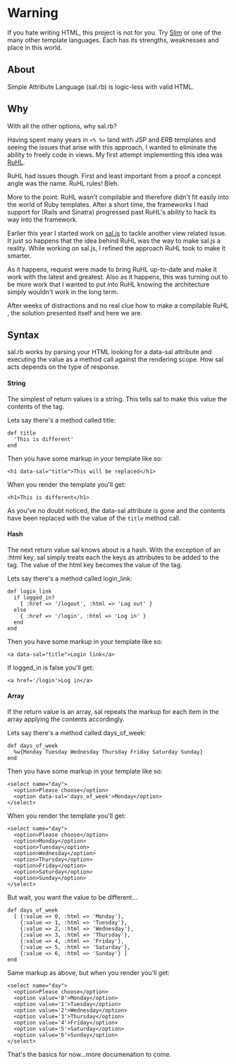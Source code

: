 
# Warning
If you hate writing HTML, this project is not for you. Try [Slim](https://github.com/stonean/slim) or one of the many other template languages. Each has its strengths, weaknesses and place in this world.

## About
Simple Attribute Language (sal.rb) is logic-less with valid HTML. 

## Why
With all the other options, why sal.rb?

Having spent many years in `<% %>` land with JSP and ERB templates and seeing the issues that arise with this approach, I wanted to eliminate the ability to freely code in views. My first attempt implementing this idea was [RuHL](https://github.com/stonean/ruhl).

RuHL had issues though. First and least important from a proof a concept angle was the name. RuHL rules! Bleh. 

More to the point: RuHL wasn't compilable and therefore didn't fit easily into the world of Ruby templates. After a short time, the frameworks I had support for (Rails and Sinatra) progressed past RuHL's ability to hack its way into the framework.

Earlier this year I started work on [sal.js](https://github.com/stonean/sal.js) to tackle another view related issue. It just so happens that the idea behind RuHL was the way to make sal.js a reality. While working on sal.js, I refined the approach RuHL took to make it smarter.

As it happens, request were made to bring RuHL up-to-date and make it work with the latest and greatest. Also as it happens, this was turning out to be more work that I wanted to put into RuHL knowing the architecture simply wouldn't work in the long term. 

After weeks of distractions and no real clue how to make a compilable RuHL , the solution presented itself and here we are.

## Syntax
sal.rb works by parsing your HTML looking for a data-sal attribute and executing the value as a method call against the rendering scope. How sal acts depends on the type of response.

#### String
The simplest of return values is a string. This tells sal to make this value the contents of the tag.

Lets say there's a method called title:
    
    def title
      'This is different'
    end

Then you have some markup in your template like so:

    <h1 data-sal="title">This will be replaced</h1>

When you render the template you'll get:

    <h1>This is different</h1>

As you've no doubt noticed, the data-sal attribute is gone and the contents have been replaced with the value of the `title` method call.


#### Hash
The next return value sal knows about is a hash. With the exception of an :html key, sal simply treats each the keys as attributes to be added to the tag. The value of the html key becomes the value of the tag.

Lets say there's a method called login_link:
    
    def login_link
      if logged_in?
        { :href => '/logout', :html => 'Log out' }
      else
        { :href => '/login', :html => 'Log in' }
      end
    end

Then you have some markup in your template like so:

    <a data-sal="title">Login link</a>

If logged_in is false you'll get:

    <a href='/login'>Log in</a>


#### Array
If the return value is an array, sal repeats the markup for each item in the array applying the contents accordingly.


Lets say there's a method called days_of_week:

    def days_of_week
      %w{Monday Tuesday Wednesday Thursday Friday Saturday Sunday}
    end

Then you have some markup in your template like so:

    <select name="day">
      <option>Please choose</option>
      <option data-sal='days_of_week'>Monday</option>
    </select>

When you render the template you'll get:

    <select name="day">
      <option>Please choose</option>
      <option>Monday</option>
      <option>Tuesday</option>
      <option>Wednesday</option>
      <option>Thursday</option>
      <option>Friday</option>
      <option>Saturday</option>
      <option>Sunday</option>
    </select>

But wait, you want the value to be different...

    def days_of_week
      [ {:value => 0, :html => 'Monday'},
        {:value => 1, :html => 'Tuesday'},
        {:value => 2, :html => 'Wednesday'},
        {:value => 3, :html => 'Thursday'},
        {:value => 4, :html => 'Friday'},
        {:value => 5, :html => 'Saturday'},
        {:value => 6, :html => 'Sunday'} ]
    end

Same markup as above, but when you render you'll get:

    <select name="day">
      <option>Please choose</option>
      <option value='0'>Monday</option>
      <option value='1'>Tuesday</option>
      <option value='2'>Wednesday</option>
      <option value='3'>Thursday</option>
      <option value='4'>Friday</option>
      <option value='5'>Saturday</option>
      <option value='6'>Sunday</option>
    </select>

That's the basics for now...more documenation to come.


